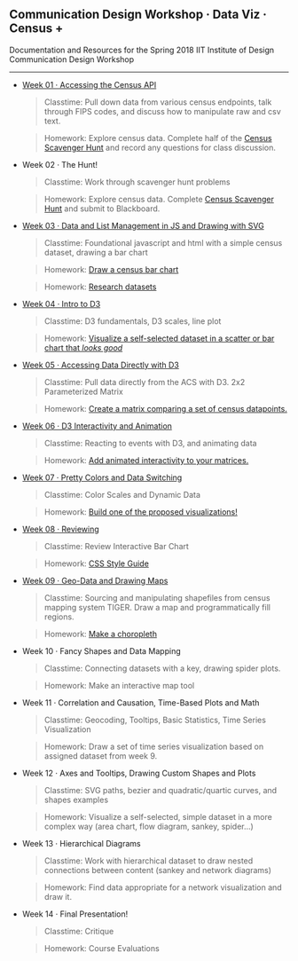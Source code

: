 ## Communication Design Workshop · Data Viz · Census + 

Documentation and Resources for the Spring 2018 IIT Institute of Design Communication Design Workshop

-----

- [Week 01 · Accessing the Census API](week01/readme.md) 	
	> Classtime: Pull down data from various census endpoints, talk through FIPS codes, and discuss how to manipulate raw and csv text.
	
	> Homework: Explore census data. Complete half of the [Census Scavenger Hunt](week01/scavhunt.md) and record any questions for class discussion.

- Week 02 · The Hunt!
	> Classtime: Work through scavenger hunt problems

	> Homework: Explore census data. Complete [Census Scavenger Hunt](week01/scavhunt.md) and submit to Blackboard.

- [Week 03 · Data and List Management in JS and Drawing with SVG](week03/readme.md)
	> Classtime: Foundational javascript and html with a simple census dataset, drawing a bar chart
	
	> Homework: [Draw a census bar chart](week03/homework.md) 
	
	> Homework: [Research datasets](week03/dataset.md)

- [Week 04 · Intro to D3](week04/readme.md)
	> Classtime: D3 fundamentals, D3 scales, line plot 
	
	> Homework: [Visualize a self-selected dataset in a scatter or bar chart that *looks good*](week04/homework.md)

- [Week 05 · Accessing Data Directly with D3](week05/readme.md)
	> Classtime: Pull data directly from the ACS with D3. 2x2 Parameterized Matrix
	
	> Homework: [Create a matrix comparing a set of census datapoints.](week05/homework.md)

- [Week 06 · D3 Interactivity and Animation](week06/readme.md)
	> Classtime: Reacting to events with D3, and animating data
	
	> Homework: [Add animated interactivity to your matrices.](week06/homework.md)

- [Week 07 · Pretty Colors and Data Switching](week07/readme.md)
	> Classtime: Color Scales and Dynamic Data
	
	> Homework: [Build one of the proposed visualizations!](week07/homework.md)

- [Week 08 · Reviewing](week08/readme.md)
	> Classtime: Review Interactive Bar Chart
	
	> Homework: [CSS Style Guide](week08/homework.md)

- [Week 09 · Geo-Data and Drawing Maps](week09/readme.md)
	> Classtime: Sourcing and manipulating shapefiles from census mapping system TIGER. Draw a map and programmatically fill regions. 
	
	> Homework: [Make a choropleth](week09/homework.md)
	
- Week 10 · Fancy Shapes and Data Mapping
	> Classtime: Connecting datasets with a key, drawing spider plots.
	
	> Homework: Make an interactive map tool

- Week 11 · Correlation and Causation, Time-Based Plots and Math
	> Classtime: Geocoding, Tooltips, Basic Statistics, Time Series Visualization
	
	> Homework: Draw a set of time series visualization based on assigned dataset from week 9.

- Week 12 · Axes and Tooltips, Drawing Custom Shapes and Plots
	> Classtime: SVG paths, bezier and quadratic/quartic curves, and shapes examples
	
	> Homework: Visualize a self-selected, simple dataset in a more complex way (area chart, flow diagram, sankey, spider...)


- Week 13 · Hierarchical Diagrams
	> Classtime: Work with hierarchical dataset to draw nested connections between content (sankey and network diagrams)
	
	> Homework: Find data appropriate for a network visualization and draw it.

- Week 14 · Final Presentation!
	> Classtime: Critique
	
	> Homework: Course Evaluations
